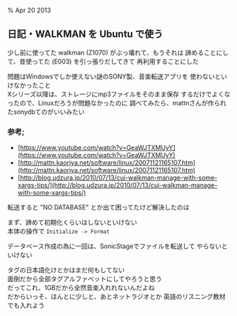 % Apr 20 2013

## 日記・WALKMAN を Ubuntu で使う

少し前に使ってた walkman (Z1070) がぶっ壊れて、もうそれは
諦めることにして、昔使ってた (E003) を引っ張りだしてきて
再利用することにした

問題はWindowsでしか使えない謎のSONY製、音楽転送アプリを
使わないといけなかったこと  
Xシリーズ以降は、ストレージにmp3ファイルをそのまま保存
するだけでよくなったので、Linuxだろうが問題なかったのに
調べてみたら、mattnさんが作られたsonydbてのがいいみたい

### 参考;

- [https://www.youtube.com/watch?v=GeaWJTXMUyY](https://www.youtube.com/watch?v=GeaWJTXMUyY)
- [http://mattn.kaoriya.net/software/linux/20071121165107.htm](http://mattn.kaoriya.net/software/linux/20071121165107.htm)
- [http://blog.udzura.jp/2010/07/13/cui-walkman-manage-with-some-xargs-tips/](http://blog.udzura.jp/2010/07/13/cui-walkman-manage-with-some-xargs-tips/)

転送すると "NO DATABASE" とか出て困ってたけど解決したのは

まず、諦めて初期化くらいはしないといけない  
本体の操作で `Initialize -> Format`

データベース作成の為に一回は、SonicStageでファイルを転送して
やらないといけない

タグの日本語化けとかはまだ何もしてない  
面倒だから全部タグアルファベットにしてやろうと思う  
だってこれ、1GBだから全然音楽入れれないんだよね  
だからいっそ、ほんとに少しと、あとネットラジオとか
英語のリスニング教材でも入れよう
